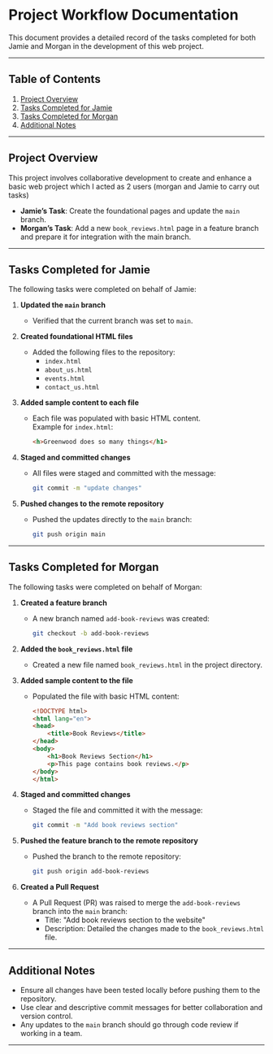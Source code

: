 # Project Workflow Documentation

This document provides a detailed record of the tasks completed for both Jamie and Morgan in the development of this web project.

---

## Table of Contents
1. [Project Overview](#project-overview)
2. [Tasks Completed for Jamie](#tasks-completed-for-jamie)
3. [Tasks Completed for Morgan](#tasks-completed-for-morgan)
4. [Additional Notes](#additional-notes)

---

## Project Overview

This project involves collaborative development to create and enhance a basic web project which I acted as 2 users (morgan and Jamie to carry out tasks)
- **Jamie’s Task**: Create the foundational pages and update the `main` branch. 
- **Morgan’s Task**: Add a new `book_reviews.html` page in a feature branch and prepare it for integration with the main branch.

---

## Tasks Completed for Jamie

The following tasks were completed on behalf of Jamie:

1. **Updated the `main` branch**  
   - Verified that the current branch was set to `main`.  

2. **Created foundational HTML files**  
   - Added the following files to the repository:
     - `index.html`
     - `about_us.html`
     - `events.html`
     - `contact_us.html`

3. **Added sample content to each file**  
   - Each file was populated with basic HTML content.  
     Example for `index.html`:
     ```html
     <h>Greenwood does so many things</h1>
     ```

4. **Staged and committed changes**  
   - All files were staged and committed with the message:  
     ```bash
     git commit -m "update changes"
     ```

5. **Pushed changes to the remote repository**  
   - Pushed the updates directly to the `main` branch:
     ```bash
     git push origin main
     ```

---

## Tasks Completed for Morgan

The following tasks were completed on behalf of Morgan:

1. **Created a feature branch**  
   - A new branch named `add-book-reviews` was created:
     ```bash
     git checkout -b add-book-reviews
     ```

2. **Added the `book_reviews.html` file**  
   - Created a new file named `book_reviews.html` in the project directory.

3. **Added sample content to the file**  
   - Populated the file with basic HTML content:
     ```html
     <!DOCTYPE html>
     <html lang="en">
     <head>
         <title>Book Reviews</title>
     </head>
     <body>
         <h1>Book Reviews Section</h1>
         <p>This page contains book reviews.</p>
     </body>
     </html>
     ```

4. **Staged and committed changes**  
   - Staged the file and committed it with the message:
     ```bash
     git commit -m "Add book reviews section"
     ```

5. **Pushed the feature branch to the remote repository**  
   - Pushed the branch to the remote repository:
     ```bash
     git push origin add-book-reviews
     ```

6. **Created a Pull Request**  
   - A Pull Request (PR) was raised to merge the `add-book-reviews` branch into the `main` branch:
     - Title: "Add book reviews section to the website"
     - Description: Detailed the changes made to the `book_reviews.html` file.

---

## Additional Notes

- Ensure all changes have been tested locally before pushing them to the repository.
- Use clear and descriptive commit messages for better collaboration and version control.
- Any updates to the `main` branch should go through code review if working in a team.

---

